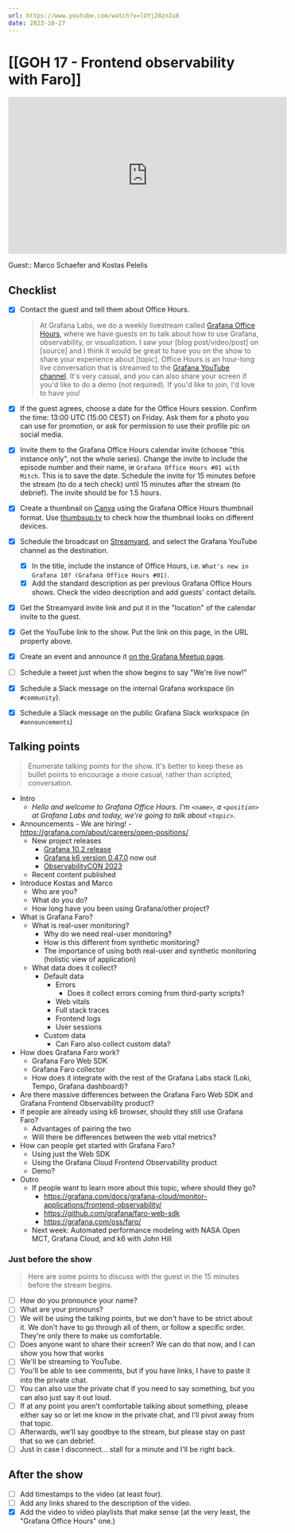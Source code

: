 ```yaml
---
url: https://www.youtube.com/watch?v=lUYj28znIu8
date: 2023-10-27
---
```

# [[GOH 17 - Frontend observability with Faro]]

<iframe width="560" height="315" src="https://www.youtube.com/embed/lUYj28znIu8?si=XgfrMfDWGqocyXFS" title="YouTube video player" frameborder="0" allow="accelerometer; autoplay; clipboard-write; encrypted-media; gyroscope; picture-in-picture" allowfullscreen></iframe>

Guest:: Marco Schaefer and Kostas Pelelis

## Checklist

- [x] Contact the guest and tell them about Office Hours.
	> At Grafana Labs, we do a weekly livestream called [Grafana Office Hours](https://www.youtube.com/watch?v=uk7NoagbJ28&list=PLDGkOdUX1Ujrrse-cdj20RRah9hyHdxBu), where we have guests on to talk about how to use Grafana, observability, or visualization. I saw your [blog post/video/post] on [source] and I think it would be great to have you on the show to share your experience about [topic].
	Office Hours is an hour-long live conversation that is streamed to the [Grafana YouTube channel](https://youtube.com/@grafana). It's very casual, and you can also share your screen if you'd like to do a demo (not required). If you'd like to join, I'd love to have you! 
- [x] If the guest agrees, choose a date for the Office Hours session. Confirm the time: 13:00 UTC (15:00 CEST) on Friday. Ask them for a photo you can use for promotion, or ask for permission to use their profile pic on social media.
- [x] Invite them to the Grafana Office Hours calendar invite (choose "this instance only", not the whole series). Change the invite to include the episode number and their name, ie `Grafana Office Hours #01 with Mitch`. This is to save the date. Schedule the invite for 15 minutes before the stream (to do a tech check) until 15 minutes after the stream (to debrief). The invite should be for 1.5 hours.
- [x] Create a thumbnail on [Canva](https://canva.com) using the Grafana Office Hours thumbnail format. Use [thumbsup.tv](https://thumbsup.tv) to check how the thumbnail looks on different devices.
- [x] Schedule the broadcast on [Streamyard](https://streamyard.com), and select the Grafana YouTube channel as the destination.
	- [x] In the title, include the instance of Office Hours, i.e. `What's new in Grafana 10? (Grafana Office Hours #01)`.
	- [x] Add the standard description as per previous Grafana Office Hours shows. Check the video description and add guests' contact details.
- [x] Get the Streamyard invite link and put it in the "location" of the calendar invite to the guest.
- [x] Get the YouTube link to the show. Put the link on this page, in the URL property above.
- [x] Create an event and announce it [on the Grafana Meetup page](https://www.meetup.com/grafana-friends-virtual-meetup-group/).
- [ ] Schedule a tweet just when the show begins to say "We're live now!"
- [x] Schedule a Slack message on the internal Grafana workspace (in `#community`).
- [x] Schedule a Slack message on the public Grafana Slack workspace (in `#announcements`)


## Talking points

> Enumerate talking points for the show. It's better to keep these as bullet points to encourage a more casual, rather than scripted, conversation.

- Intro
	- *Hello and welcome to Grafana Office Hours. I'm `<name>`, a `<position>` at Grafana Labs and today, we're going to talk about `<topic>`.*
- Announcements
        - We are hiring!
                - https://grafana.com/about/careers/open-positions/
	- New project releases
		- [Grafana 10.2 release](https://grafana.com/blog/2023/10/24/grafana-10.2-release-grafana-panel-title-generator-interactive-visualizations-and-more/)
		- [Grafana k6 version 0.47.0](https://grafana.com/blog/2023/10/19/new-in-grafana-k6-the-latest-oss-features-in-v0.47.0-and-more-efficient-performance-testing-in-grafana-cloud-k6/) now out 
		- [ObservabilityCON 2023](https://grafana.com/about/events/observabilitycon/2023/)
	- Recent content published
- Introduce Kostas and Marco
	- Who are you?
	- What do you do?
	- How long have you been using Grafana/other project?
- What is Grafana Faro?
	- What is real-user monitoring?
		- Why do we need real-user monitoring?
		- How is this different from synthetic monitoring?
		- The importance of using both real-user and synthetic monitoring (holistic view of application)
	- What data does it collect?
		- Default data
			- Errors
				- Does it collect errors coming from third-party scripts?
			- Web vitals
			- Full stack traces
			- Frontend logs
			- User sessions
		- Custom data
			- Can Faro also collect custom data? 
- How does Grafana Faro work?
	- Grafana Faro Web SDK
	- Grafana Faro collector
	- How does it integrate with the rest of the Grafana Labs stack (Loki, Tempo, Grafana dashboard)?
- Are there massive differences between the Grafana Faro Web SDK and Grafana Frontend Observability product?
- If people are already using k6 browser, should they still use Grafana Faro?
	- Advantages of pairing the two
	- Will there be differences between the web vital metrics?
- How can people get started with Grafana Faro?
	- Using just the Web SDK
	- Using the Grafana Cloud Frontend Observability product
	- Demo?
- Outro
	- If people want to learn more about this topic, where should they go?
		- https://grafana.com/docs/grafana-cloud/monitor-applications/frontend-observability/
		- https://github.com/grafana/faro-web-sdk 
		- https://grafana.com/oss/faro/
	- Next week: Automated performance modeling with NASA Open MCT, Grafana Cloud, and k6 with John Hill

### Just before the show

> Here are some points to discuss with the guest in the 15 minutes before the stream begins.

- [ ] How do you pronounce your name?
- [ ] What are your pronouns?
- [ ] We will be using the talking points, but we don't have to be strict about it. We don't have to go through all of them, or follow a specific order. They're only there to make us comfortable.
- [ ] Does anyone want to share their screen? We can do that now, and I can show you how that works
- [ ] We'll be streaming to YouTube.
- [ ] You'll be able to see comments, but if you have links, I have to paste it into the private chat.
- [ ] You can also use the private chat if you need to say something, but you can also just say it out loud.
- [ ] If at any point you aren't comfortable talking about something, please either say so or let me know in the private chat, and I'll pivot away from that topic.
- [ ] Afterwards, we'll say goodbye to the stream, but please stay on past that so we can debrief.
- [ ] Just in case I disconnect... stall for a minute and I'll be right back.

## After the show

- [ ] Add timestamps to the video (at least four).
- [ ] Add any links shared to the description of the video.
- [x] Add the video to video playlists that make sense (at the very least, the "Grafana Office Hours" one.)
